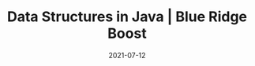 ---
date: "2021-07-12"
draft: false
title: "Data Structures in Java | Blue Ridge Boost"
page_title: "Data Structures and Algorithms in Java"
description: "Are you eager for a different kind of math? The Intro to Number Theory Workshops teaches important topics not included in the school curriculum."

section: "camps"

camp_type: "Workshop"

camp_options: 
- "PM"

topic: "Math"

ages: "Experience with Java synthax and commands is required."

summary: "Elevate your programming skills with our intensive Java course! Dive deep into the world of Data Structures and Algorithms, essential knowledge for any serious programmer."

start_date: "2024-08-12"
end_date: "2024-08-16"

camp_name: "Data Structures and Algorithms in Java"
icon: "/images/camps/icons/java-logo.jpg"

data_single_product_id: "680150740"

pm_session:
    title: 'Daily Topics'
    monday: 'Writing Classes'
    tuesday: 'Array, Array List, 2D Array'
    wednesday: 'Inheritance'
    thursday: 'Recursion'
    friday: 'Catch Up and Review'

---